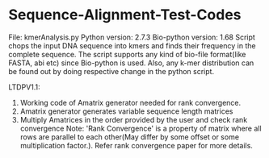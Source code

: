# Sequence-Alignment-Test-Codes

File: kmerAnalysis.py
Python version: 2.7.3
Bio-python version: 1.68
Script chops the input DNA sequence into kmers and finds their frequency in the complete sequence. 
The script supports any kind of bio-file format(like FASTA, abi etc) since Bio-python is used. 
Also, any k-mer distribution can be found out by doing respective change in the python script.


LTDPV1.1:
1. Working code of Amatrix generator needed for rank convergence.
2. Amatrix generator generates variable sequence length matrices
3. Multiply Amatrices in the order provided by the user and check rank convergence
Note: 'Rank Convergence' is a property of matrix where all rows are parallel to each other(May differ by some offset or some multiplication factor.). Refer rank convergence paper for more details.
